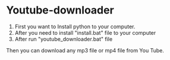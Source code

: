 # Youtube-downloader

1. First you want to Install python to your computer.
2. After you need to install "install.bat" file to your computer
3. After run "youtube_downloader.bat" file

Then you can download any mp3 file or mp4 file from You Tube.

